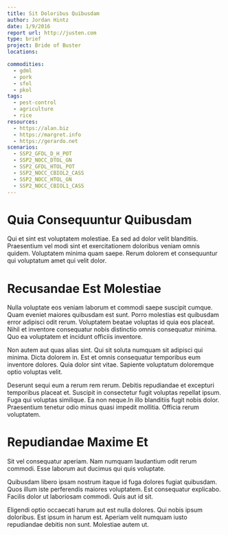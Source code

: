 ```yaml
---
title: Sit Doloribus Quibusdam
author: Jordan Hintz
date: 1/9/2016
report url: http://justen.com
type: brief
project: Bride of Buster
locations:

commodities:
  - gdml
  - pork
  - sfol
  - pkol
tags:
  - pest-control
  - agriculture
  - rice
resources:
  - https://alan.biz
  - https://margret.info
  - https://gerardo.net
scenarios:
  - SSP2_GFDL_D_H_POT
  - SSP2_NOCC_DTOL_GN
  - SSP2_GFDL_HTOL_POT
  - SSP2_NOCC_CBIOL2_CASS
  - SSP2_NOCC_HTOL_GN
  - SSP2_NOCC_CBIOL1_CASS
---
```

# Quia Consequuntur Quibusdam
Qui et sint est voluptatem molestiae. Ea sed ad dolor velit blanditiis. Praesentium vel modi sint et exercitationem doloribus veniam omnis quidem. Voluptatem minima quam saepe. Rerum dolorem et consequuntur qui voluptatum amet qui velit dolor.

# Recusandae Est Molestiae
Nulla voluptate eos veniam laborum et commodi saepe suscipit cumque. Quam eveniet maiores quibusdam est sunt. Porro molestias est quibusdam error adipisci odit rerum. Voluptatem beatae voluptas id quia eos placeat. Nihil et inventore consequatur nobis distinctio omnis consequatur minima. Quo ea voluptatem et incidunt officiis inventore.
 Non autem aut quas alias sint. Qui sit soluta numquam sit adipisci qui minima. Dicta dolorem in. Est et omnis consequatur temporibus eum inventore dolores. Quia dolor sint vitae. Sapiente voluptatum doloremque optio voluptas velit.
 Deserunt sequi eum a rerum rem rerum. Debitis repudiandae et excepturi temporibus placeat et. Suscipit in consectetur fugit voluptas repellat ipsum. Fuga qui voluptas similique. Ea non neque.In illo blanditiis fugit nobis dolor. Praesentium tenetur odio minus quasi impedit mollitia. Officia rerum voluptatem.

# Repudiandae Maxime Et
Sit vel consequatur aperiam. Nam numquam laudantium odit rerum commodi. Esse laborum aut ducimus qui quis voluptate.
 Quibusdam libero ipsam nostrum itaque id fuga dolores fugiat quibusdam. Quos illum iste perferendis maiores voluptatem. Est consequatur explicabo. Facilis dolor ut laboriosam commodi. Quis aut id sit.
 Eligendi optio occaecati harum aut est nulla dolores. Qui nobis ipsum doloribus. Est ipsum in harum est. Aperiam velit numquam iusto repudiandae debitis non sunt. Molestiae autem ut.
